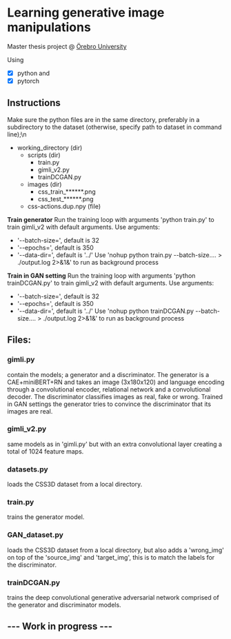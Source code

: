 # Learning generative image manipulations

Master thesis project @ [Örebro University](oru.se)

Using 
- [x] python and 
- [x] pytorch

## Instructions
Make sure the python files are in the same directory, preferably in a subdirectory to the dataset (otherwise, specify path to dataset in command line);\n
  - working_directory (dir)
    - scripts (dir)
        - train.py
        - gimli_v2.py
        - trainDCGAN.py
    - images (dir)
        - css_train_******.png
        - css_test_******.png
    - css-actions.dup.npy (file)

**Train generator**
Run the training loop with arguments
  'python train.py'
to train gimli_v2 with default arguments.
Use arguments:
- '--batch-size=', default is 32
- '--epochs=', default is 350
- '--data-dir=', default is '../'
Use
  'nohup python train.py --batch-size.... > ./output.log 2>&1&'
to run as background process

**Train in GAN setting**
Run the training loop with arguments
  'python trainDCGAN.py'
to train gimli_v2 with default arguments.
Use arguments:
- '--batch-size=', default is 32
- '--epochs=', default is 350
- '--data-dir=', default is '../'
Use
  'nohup python trainDCGAN.py --batch-size.... > ./output.log 2>&1&'
to run as background process


## Files:
### gimli.py 
contain the models; a generator and a discriminator. The generator is a CAE+miniBERT+RN and takes an image (3x180x120) and language encoding through a convolutional encoder, relational network and a convolutional decoder. The discriminator classifies images as real, fake or wrong. Trained in GAN settings the generator tries to convince the discriminator that its images are real.

### gimli_v2.py
same models as in 'gimli.py' but with an extra convolutional layer creating a total of 1024 feature maps.

### datasets.py 
loads the CSS3D dataset from a local directory.

### train.py 
trains the generator model.

### GAN_dataset.py 
loads the CSS3D dataset from a local directory, but also adds a 'wrong_img' on top of the 'source_img' and 'target_img', this is to match the labels for the discriminator.

### trainDCGAN.py 
trains the deep convolutional generative adversarial network comprised of the generator and discriminator models.


## --- Work in progress ---
